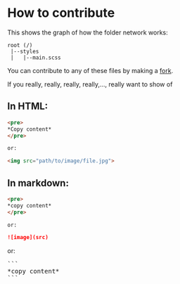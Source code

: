 # How to contribute

This shows the graph of how the folder network works:

```
root (/)
 |--styles
 |   |--main.scss
```

You can contribute to any of these files by making a [fork](https://guides.github.com/activities/forking/).

If you really, really, really, really,..., really want to show of

## In HTML:

```html
<pre>
*Copy content*
</pre>

or:

<img src="path/to/image/file.jpg">
```

## In markdown:

```md
<pre>
*copy content*
</pre>

or:

![image](src)
```
or:
<pre type="md">
```
*copy content*
```
</pre>

